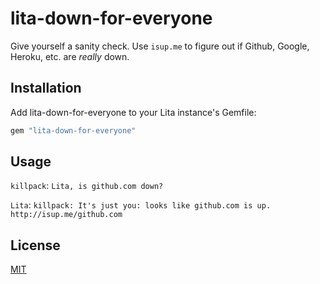 # lita-down-for-everyone

Give yourself a sanity check. Use `isup.me` to figure out if Github, 
Google, Heroku, etc. are *really* down.

## Installation

Add lita-down-for-everyone to your Lita instance's Gemfile:

``` ruby
gem "lita-down-for-everyone"
```

## Usage

`killpack`: `Lita, is github.com down?`

`Lita`: `killpack: It's just you: looks like github.com is up. http://isup.me/github.com`

## License

[MIT](http://opensource.org/licenses/MIT)
